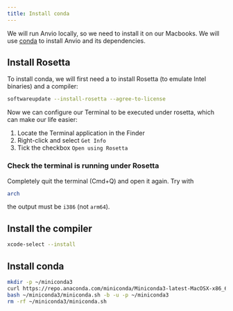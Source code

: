 ```yaml
---
title: Install conda
---
```


We will run Anvio locally, so we need to install it on our Macbooks.
We will use [conda](https://conda.io/docs/) to install Anvio and its dependencies.


## Install Rosetta

To install conda, we will first need a to install Rosetta (to emulate Intel binaries) and a compiler:

```bash
softwareupdate --install-rosetta --agree-to-license
```

Now we can configure our Terminal to be executed under rosetta, which can make our life easier:

1. Locate the Terminal application in the Finder
1. Right-click and select `Get Info`
1. Tick the checkbox `Open using Rosetta`

### Check the terminal is running under Rosetta

Completely quit the terminal (Cmd+Q) and open it again.
Try with 

```bash
arch
```

the output must be `i386` (not `arm64`).

## Install the compiler

```bash
xcode-select --install
```

## Install conda

```bash
mkdir -p ~/miniconda3
curl https://repo.anaconda.com/miniconda/Miniconda3-latest-MacOSX-x86_64.sh -o ~/miniconda3/miniconda.sh
bash ~/miniconda3/miniconda.sh -b -u -p ~/miniconda3
rm -rf ~/miniconda3/miniconda.sh
```